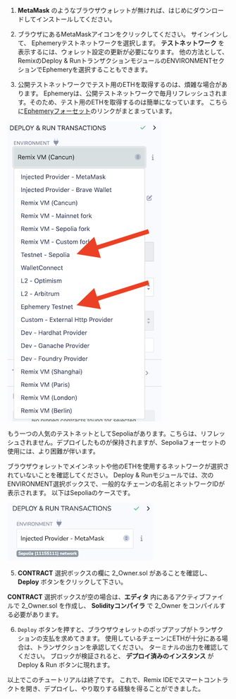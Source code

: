 1. **MetaMask** のようなブラウザウォレットが無ければ、はじめにダウンロードしてインストールしてください。

2. ブラウザにあるMetaMaskアイコンをクリックしてください。 サインインして、 Ephemeryテストネットワークを選択します。 **テストネットワーク** を表示するには、ウォレット設定の更新が必要になります。  他の方法として、RemixのDeploy & RunトランザクションモジュールのENVIRONMENTセクションでEphemeryを選択することもできます。

3. 公開テストネットワークでテスト用のETHを取得するのは、煩雑な場合があります。  Ephemeryは、公開テストネットワークで毎月リフレッシュされます。そのため、テスト用のETHを取得するのは簡単になっています。  こちらに<a href="https://github.com/ephemery-testnet/ephemery-resources?tab=readme-ov-file#faucets" target="_blank">Ephemeryフォーセット</a>のリンクがまとまっています。

![](https://raw.githubusercontent.com/ethereum/remix-workshops/master/Basics/deploy_injected/images/testnet.png)

もう一つの人気のテストネットとしてSepoliaがあります。こちらは、リフレッシュされません。デプロイしたものが保持されますが、Sepoliaフォーセットの使用には、より困難が伴います。

ブラウザウォレットでメインネットや他のETHを使用するネットワークが選択されていないことを確認してください。 Deploy & Runモジュールでは、次のENVIRONMENT選択ボックスで、一般的なチェーンの名前とネットワークIDが表示されます。  以下はSepoliaのケースです。

![](https://raw.githubusercontent.com/ethereum/remix-workshops/master/Basics/deploy_injected/images/sepolia.png)

5. **CONTRACT** 選択ボックスの欄に 2_Owner.sol があることを確認し、 **Deploy** ボタンをクリックして下さい。

**CONTRACT** 選択ボックスが空の場合は、**エディタ** 内にあるアクティブファイルで 2_Owner.sol を作成し、 **Solidityコンパイラ** で 2_Owner をコンパイルする必要があります。

6. `Deploy` ボタンを押すと、ブラウザウォレットのポップアップがトランザクションの支払を求めてきます。  使用しているチェーンにETHが十分にある場合は、トランザクションを承認してください。  ターミナルの出力を確認してください。  ブロックが検証されると、 **デプロイ済みのインスタンス** が Deploy & Run ボタンに現れます。

以上でこのチュートリアルは終了です。  これで、Remix IDEでスマートコントラクトを開き、デプロイし、やり取りする経験を得ることができました。

